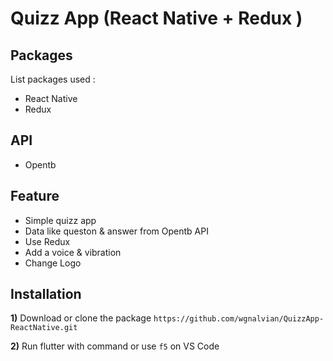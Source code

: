 Quizz App (React Native + Redux )
==============================================

Packages
-------

List packages used :
- React Native
- Redux


API
--------

- Opentb

Feature
-------


- Simple quizz app
- Data like queston & answer from Opentb API
- Use Redux
- Add a voice & vibration
- Change Logo


Installation
------------

**1)**  Download or clone the package `https://github.com/wgnalvian/QuizzApp-ReactNative.git`

**2)**  Run flutter with command or use `f5` on VS Code



